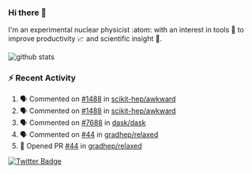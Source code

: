 ### Hi there 👋 

I'm an experimental nuclear physicist :atom: with an interest in tools :wrench: to improve productivity :chart_with_upwards_trend: and scientific insight :telescope:.

![github stats](https://github-readme-stats.vercel.app/api?username=agoose77&show_icons=true&hide_rank=true&hide_title=true&bg_color=30,e76445,904e95&text_color=efe3ec&icon_color=efe3ec)
<!--
**agoose77/agoose77** is a ✨ _special_ ✨ repository because its `README.md` (this file) appears on your GitHub profile.

Here are some ideas to get you started:

- 🔭 I’m currently working on ...
- 🌱 I’m currently learning ...
- 👯 I’m looking to collaborate on ...
- 🤔 I’m looking for help with ...
- 💬 Ask me about ...
- 📫 How to reach me: ...
- 😄 Pronouns: ...
- ⚡ Fun fact: ...
-->

### :zap: Recent Activity
<!--START_SECTION:activity-->
1. 🗣 Commented on [#1488](https://github.com/scikit-hep/awkward/issues/1488) in [scikit-hep/awkward](https://github.com/scikit-hep/awkward)
2. 🗣 Commented on [#1488](https://github.com/scikit-hep/awkward/issues/1488) in [scikit-hep/awkward](https://github.com/scikit-hep/awkward)
3. 🗣 Commented on [#7688](https://github.com/dask/dask/issues/7688) in [dask/dask](https://github.com/dask/dask)
4. 🗣 Commented on [#44](https://github.com/gradhep/relaxed/issues/44) in [gradhep/relaxed](https://github.com/gradhep/relaxed)
5. 💪 Opened PR [#44](https://github.com/gradhep/relaxed/pull/44) in [gradhep/relaxed](https://github.com/gradhep/relaxed)
<!--END_SECTION:activity-->


[![Twitter Badge](https://img.shields.io/twitter/follow/agoose77?style=flat-square&logo=Twitter&logoColor=white&color=cornflowerblue)](https://twitter.com/agoose77)
